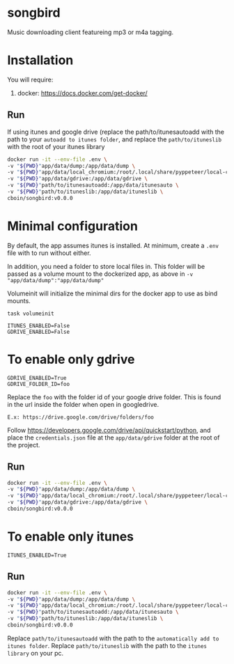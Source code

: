 # songbird

Music downloading client featureing mp3 or m4a tagging.

# Installation

You will require:
1. docker: https://docs.docker.com/get-docker/

## Run
If using itunes and google drive (replace the path/to/itunesautoadd with the path to your `autoadd to itunes folder`, and replace the `path/to/ituneslib` with the root of your itunes library

```bash
docker run -it --env-file .env \
-v "${PWD}"app/data/dump:/app/data/dump \
-v "${PWD}"app/data/local_chromium:/root/.local/share/pyppeteer/local-chromium \
-v "${PWD}"app/data/gdrive:/app/data/gdrive \
-v "${PWD}"path/to/itunesautoadd:/app/data/itunesauto \
-v "${PWD}"path/to/ituneslib:/app/data/ituneslib \
cboin/songbird:v0.0.0

```

# Minimal configuration
By default, the app assumes itunes is installed. At minimum, create a `.env` file with to run without either.

In addition, you need a folder to store local files in. This folder will be passed as a volume mount to the
dockerized app, as above in `-v "app/data/dump":"app/data/dump"`

Volumeinit will initialize the minimal dirs for the docker app to use as bind mounts.
```
task volumeinit
```

```.env
ITUNES_ENABLED=False
GDRIVE_ENABLED=False
```

# To enable only gdrive

```.env
GDRIVE_ENABLED=True
GDRIVE_FOLDER_ID=foo
```
Replace the `foo` with the folder id of your google drive folder. This is found
in the url inside the folder when open in googledrive.

`E.x: https://drive.google.com/drive/folders/foo`


Follow https://developers.google.com/drive/api/quickstart/python, and place
the `credentials.json` file at the `app/data/gdrive` folder at the root of the project.

## Run

```bash
docker run -it --env-file .env \
-v "${PWD}"app/data/dump:/app/data/dump \
-v "${PWD}"app/data/local_chromium:/root/.local/share/pyppeteer/local-chromium \
-v "${PWD}"app/data/gdrive:/app/data/gdrive \
cboin/songbird:v0.0.0
```

# To enable only itunes
```.env
ITUNES_ENABLED=True
```

## Run

```bash
docker run -it --env-file .env \
-v "${PWD}"app/data/dump:/app/data/dump \
-v "${PWD}"app/data/local_chromium:/root/.local/share/pyppeteer/local-chromium \
-v "${PWD}"path/to/itunesautoadd:/app/data/itunesauto \
-v "${PWD}"path/to/ituneslib:/app/data/ituneslib \
cboin/songbird:v0.0.0
```

Replace `path/to/itunesautoadd` with the path to the `automatically add to itunes folder`.
Replace `path/to/ituneslib` with the path to the `itunes library` on your pc.